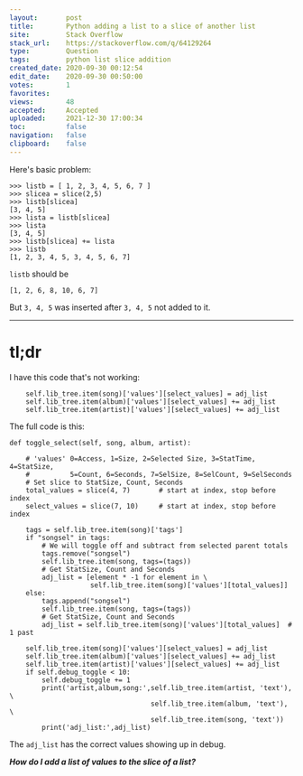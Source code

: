 ```yaml
---
layout:       post
title:        Python adding a list to a slice of another list
site:         Stack Overflow
stack_url:    https://stackoverflow.com/q/64129264
type:         Question
tags:         python list slice addition
created_date: 2020-09-30 00:12:54
edit_date:    2020-09-30 00:50:00
votes:        1
favorites:    
views:        48
accepted:     Accepted
uploaded:     2021-12-30 17:00:34
toc:          false
navigation:   false
clipboard:    false
---
```


Here's basic problem:

``` 
>>> listb = [ 1, 2, 3, 4, 5, 6, 7 ]
>>> slicea = slice(2,5)
>>> listb[slicea]
[3, 4, 5]
>>> lista = listb[slicea]
>>> lista
[3, 4, 5]
>>> listb[slicea] += lista
>>> listb
[1, 2, 3, 4, 5, 3, 4, 5, 6, 7]
```
`listb` should be 

``` 
[1, 2, 6, 8, 10, 6, 7]

```

But `3, 4, 5` was inserted after `3, 4, 5` not added to it.


----------


# tl;dr

I have this code that's not working:

``` 
    self.lib_tree.item(song)['values'][select_values] = adj_list
    self.lib_tree.item(album)['values'][select_values] += adj_list
    self.lib_tree.item(artist)['values'][select_values] += adj_list

```

The full code is this:

``` 
def toggle_select(self, song, album, artist):

```

``` 
    # 'values' 0=Access, 1=Size, 2=Selected Size, 3=StatTime, 4=StatSize,
    #          5=Count, 6=Seconds, 7=SelSize, 8=SelCount, 9=SelSeconds
    # Set slice to StatSize, Count, Seconds
    total_values = slice(4, 7)       # start at index, stop before index
    select_values = slice(7, 10)     # start at index, stop before index

```

``` 
    tags = self.lib_tree.item(song)['tags']
    if "songsel" in tags:
        # We will toggle off and subtract from selected parent totals
        tags.remove("songsel")
        self.lib_tree.item(song, tags=(tags))
        # Get StatSize, Count and Seconds
        adj_list = [element * -1 for element in \
                    self.lib_tree.item(song)['values'][total_values]]
    else:    
        tags.append("songsel")
        self.lib_tree.item(song, tags=(tags))
        # Get StatSize, Count and Seconds
        adj_list = self.lib_tree.item(song)['values'][total_values]  # 1 past

```

``` 
    self.lib_tree.item(song)['values'][select_values] = adj_list
    self.lib_tree.item(album)['values'][select_values] += adj_list
    self.lib_tree.item(artist)['values'][select_values] += adj_list
    if self.debug_toggle < 10:
        self.debug_toggle += 1
        print('artist,album,song:',self.lib_tree.item(artist, 'text'), \
                                   self.lib_tree.item(album, 'text'), \
                                   self.lib_tree.item(song, 'text'))
        print('adj_list:',adj_list)

```


The `adj_list` has the correct values showing up in debug.

***How do I add a list of values to the slice of a list?***
